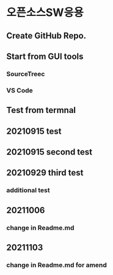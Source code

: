 # 오픈소스SW응용

## Create GitHub Repo.


## Start from GUI tools

### SourceTreec


### VS Code

## Test from termnal

## 20210915 test

## 20210915 second test

## 20210929 third test
### additional test

## 20211006
### change in Readme.md

## 20211103
### change in Readme.md for amend

